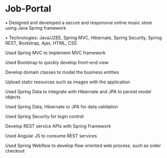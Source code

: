 # Job-Portal

•	Designed and developed a secure and responsive online music store using Java Spring framework 

•	Technologies: Java/J2EE, Spring MVC, Hibernate, Spring Security, Spring REST, Bootstrap, Ajax, HTML, CSS    


Used Spring MVC to implement MVC framework

Used Bootstrap to quickly develop front-end view

Develop domain classes to model the business entities

Upload static resources such as images with the application

Used Spring Data to integrate with Hibernate and JPA to persist model objects

Used Spring Data, Hibernate or JPA for data validation

Used Spring Security for login control

Develop REST service APIs with Spring Framework

Used Angular JS to consume REST services

Used Spring Webflow to develop flow oriented web process, such as order checkout
